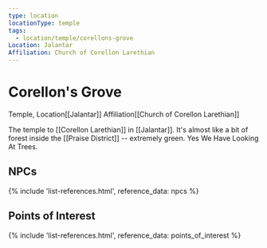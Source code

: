```yaml
---
type: location
locationType: temple
tags:
  - location/temple/corellons-grove
Location: Jalantar
Affiliation: Church of Corellon Larethian
---
```


# Corellon's Grove
Temple, <span class="dataview inline-field"><span class="inline-field-key">Location</span><span class="inline-field-value">[[Jalantar]]</span></span>
<span class="dataview inline-field"><span class="inline-field-key">Affiliation</span><span class="inline-field-value">[[Church of Corellon Larethian]]</span></span>

The temple to [[Corellon Larethian]] in [[Jalantar]]. It's almost like a bit of forest inside the [[Praise District]] -- extremely green. Yes We Have Looking At Trees. 

## NPCs
{% include 'list-references.html', reference_data: npcs %}

## Points of Interest
{% include 'list-references.html', reference_data: points_of_interest %}
